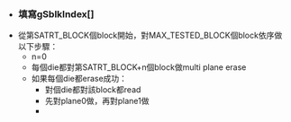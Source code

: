 - ### 填寫gSblkIndex[]
- 從第SATRT_BLOCK個block開始，對MAX_TESTED_BLOCK個block依序做以下步驟：
	- n=0
	- 每個die都對第SATRT_BLOCK+n個block做multi plane erase
	- 如果每個die都erase成功：
		- 對個die都對該block都read
		- 先對plane0做，再對plane1做
		-